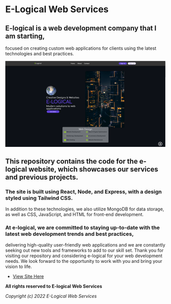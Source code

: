 # E-Logical Web Services


## E-logical is a web development company that I am starting, 
focused on creating custom web applications for clients
using the latest technologies and best practices.


![image1](/hero.png)

## This repository contains the code for the e-logical website, which showcases our services and previous projects.



### The site is built using React, Node, and Express, with a design styled using Tailwind CSS.
 In addition to these technologies, we also utilize MongoDB for data storage, as well as CSS, JavaScript, and HTML for front-end development.


### At e-logical, we are committed to staying up-to-date with the latest web development trends and best practices,
delivering high-quality user-friendly web applications and we are constantly seeking out new tools and frameworks to add to our skill set.
 Thank you for visiting our repository and considering e-logical for your web development needs. 
 We look forward to the opportunity to work with you and bring your vision to life.

- [View Site Here](https://elogicalwebservices.netlify.app/)

**All rights reserved to E-logical Web Services**

*Copyright (c) 2022 E-Logical Web Services*
